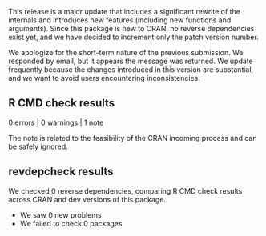 This release is a major update that includes a significant rewrite of the internals and introduces new features (including new functions and arguments). Since this package is new to CRAN, no reverse dependencies exist yet, and we have decided to increment only the patch version number.

We apologize for the short-term nature of the previous submission. We responded by email, but it appears the message was returned. We update frequently because the changes introduced in this version are substantial, and we want to avoid users encountering inconsistencies.

## R CMD check results
0 errors | 0 warnings | 1 note

The note is related to the feasibility of the CRAN incoming process and can be safely ignored.

## revdepcheck results

We checked 0 reverse dependencies, comparing R CMD check results across CRAN and dev versions of this package.

 * We saw 0 new problems
 * We failed to check 0 packages

